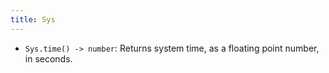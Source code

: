 ```yaml
---
title: Sys
---
```


- `Sys.time() -> number`: Returns system time, as a floating point number, in
  seconds.
